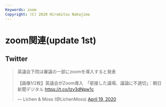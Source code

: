```yaml
---
Keywords: zoom
Copyright: (C) 2020 Hiromitsu Nakajima
---
```


# zoom関連(update 1st) 

## Twitter

<blockquote class="twitter-tweet"><p lang="ja" dir="ltr">英議会下院は審議の一部にzoomを導入すると発表<br><br>【画像1/2枚】英議会がZoom導入　「密接した議場、議論に不適切」：朝日新聞デジタル <a href="https://t.co/lzv3dNpw1c">https://t.co/lzv3dNpw1c</a></p>&mdash; Lichen &amp; Moss (@LichenMoss) <a href="https://twitter.com/LichenMoss/status/1251884664354037760?ref_src=twsrc%5Etfw">April 19, 2020</a></blockquote> <script async src="https://platform.twitter.com/widgets.js" charset="utf-8"></script>

